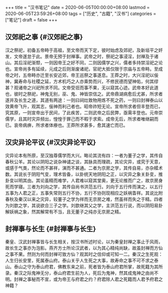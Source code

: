 +++
title = "汉书笔记"
date = 2020-06-05T00:00:00+08:00
lastmod = 2020-06-05T23:59:26+08:00
tags = ["历史", "古籍", "汉书"]
categories = ["笔记"]
draft = false
+++

## 汉郊祀之事 {#汉郊祀之事}

汉之祭祀，初备五帝畤于高祖，至文帝而天下定，彼时始虑及郊祀，及新垣平之奸发，文帝遂怠于此。景帝无预于封禅事。武帝之时，祭祀之事浸淫，封禅及于诸山。其后淫祀渐颓，一则因帝王之好不同，二则因儒学之兴，儒者多持禁淫祀之论也。宣帝尚多有延续，元成之后则渐废诸祀，官祀大抵仅限于宗庙与五帝畤。至成帝之时，五帝畤亦迁至长安近郊，帝王巡祭之事遂息。王莽之时，大兴淫祀以佞神，冀寿命与社稷之延，方术机巧之人亦乘势而兴，不修民德而望神佑，何其缪甚？观诸帝之兴祀所求不同。文帝受诳而事不果，无以窥其心迹。武帝本好此道也，彼时之祭祀，神鬼无别，巫、鬼、神皆崇信之。武帝鼎湖病愈后尤甚，所求者遂并及长生之道，其道有两途：一则曰祠灶致物用炼不死之药，一则曰封禅泰山以效黄帝飞升，观其志，佞神而利己者也。昭帝祚短无论。宣帝所求者但丰登而已，究其原，一则宣帝出于民间，了此疾苦，二则武帝之后民弊，亟需丰登也。元帝崇儒学，且其时灾异频出，惶惶于罪己而不暇于求索。成帝无后，所求者唯继嗣而已。哀帝病痹，所求者体療也。王莽所求甚多，愈其速亡而已。


## 汉灾异论平议 {#汉灾异论平议}

灾异论本有所原，至汉独尊儒学而大兴。略论其流有四：一者为董子之学，其传自春秋公羊。其论以阴阳之说杂神谴之谈，其脉具而理疏，其论灾异，或究于天意，或感于气类，然论而不甚祥，演而不甚通。二者为京房之学，其传自易，亦杂糅术数。其说长于阴阳气变，理术皆备，以卦统天地阴阳之正，以灾异之象关卦变，推卦变以明其由。其论虽精而难学，人君难以窥其堂奥，更无论推而广之，故京房身死而学寝。三者为刘向之学，其传自尚书洪范五行。刘向于五行传而演之，以五行五事为人君之正，五事失常则五行不协，五行不协则现相应之妖祸眚祥。其说比附春秋及秦汉以来之灾异，较董子之学为祥而无京房之难，然虽祥而失之于精。四者为刘歆之学，其说欲合三子之学。刘歆继其父之学，主洪范五行说，而以阴阳易卦解妖祸之象，然其解常有不当，且无董子之纯亦无京房之精。


## 封禅事与长生 {#封禅事与长生}

秦皇、汉武封禅事皆与长生相关，按汉书所述时论，以为秦皇封禅之事止于风雨，故长生之事亦为泡影。燕齐方士所论汉武者，以为其心精纯尚缺，故虽封禅而方仙之事不果。然则为何而封禅可致方仙？观其时之信仰或可知一二。秦汉之生死观：人生归长安里，死属泰山府。泰山关乎人生死之大事，故寿命之事不可不求之泰山。泰山之守为泰山府君，佛教东来之前，死者皆为泰山府君所掌，故死籍为其所录。秦汉之际鬼神无分，泰山府君生前为人，死后为鬼神，然其成鬼神之由尚不明。封禅之事秘而不宣，或为帝王与府君之约？府君除人君之死籍而人君予府君之神籍？
